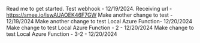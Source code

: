 Read me to get started.
Test webhook - 12/19/2024. Receiving url - https://smee.io/iswAUAOEK46F7GW
Make another change to test - 12/19/2024
Make another change to test Local Azure Function- 12/20/2024
Make change to test Local Azure Function - 2 - 12/20/2024
Make change to test Local Azure Function - 3-2 - 12/20/2024
